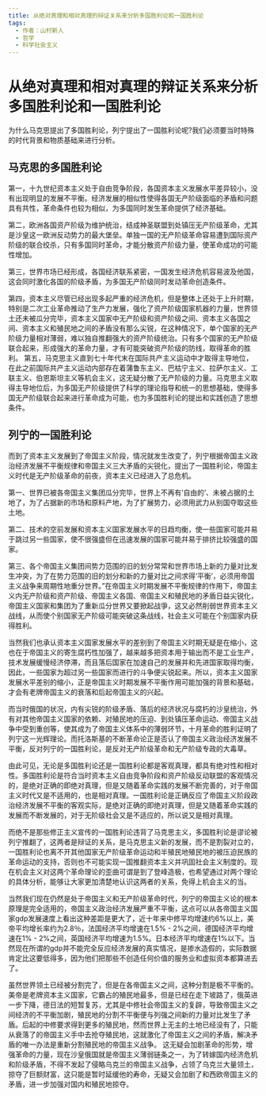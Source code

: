 ```yaml
---
title: 从绝对真理和相对真理的辩证关系来分析多国胜利论和一国胜利论
tags: 
  - 作者：山村新人
  - 哲学
  - 科学社会主义
---
```


# 从绝对真理和相对真理的辩证关系来分析多国胜利论和一国胜利论

为什么马克思提出了多国胜利论，列宁提出了一国胜利论呢?我们必须要当时特殊的时代背景和物质基础来进行分析。

## 马克思的多国胜利论

第一，十九世纪资本主义处于自由竞争阶段，各国资本主义发展水平差异较小，没有出现明显的发展不平衡。经济发展的相似性使得各国无产阶级面临的矛盾和问题具有共性，革命条件也较为相似，为多国同时发生革命提供了经济基础。

第二，欧洲各国资产阶级为维护统治，结成神圣联盟到处镇压无产阶级革命，尤其是沙皇这一欧洲反动势力的最大堡垒。单独一国的无产阶级革命容易遭到国际资产阶级的联合绞杀，只有多国同时革命，才能分散资产阶级力量，使革命成功的可能性增加。

第三，世界市场已经形成，各国经济联系紧密，一国发生经济危机容易波及他国，这会同时激化各国的阶级矛盾，为多国无产阶级同时发动革命创造条件。

第四，资本主义尽管已经出现多起严重的经济危机，但是整体上还处于上升时期，特别是二次工业革命推动了生产力发展，强化了资产阶级国家机器的力量，世界领土还未被瓜分完毕，资本主义国家中无产阶级和资产阶级之间、资本主义各国之间、资本主义和殖民地之间的矛盾没有那么尖锐，在这种情况下，单个国家的无产阶级力量相对薄弱，难以独自推翻强大的资产阶级统治。只有多个国家的无产阶级联合起来，形成强大的革命力量，才有可能突破资产阶级的防线，取得革命的胜利。
第五，马克思主义直到七十年代末在国际共产主义运动中才取得主导地位，在此之前国际共产主义运动内部存在着蒲鲁东主义、巴枯宁主义、拉萨尔主义、工联主义、伯恩斯坦主义等机会主义，这无疑分散了无产阶级的力量。马克思主义取得主导地位后，为多国无产阶级提供了科学的理论指导和统一的思想基础，使得多国无产阶级联合起来进行革命成为可能，也为多国胜利论的提出和实践创造了思想条件。

## 列宁的一国胜利论

而到了资本主义发展到了帝国主义阶段，情况就发生改变了，列宁根据帝国主义政治经济发展不平衡规律和帝国主义三大矛盾的尖锐化，提出了一国胜利论，帝国主义时代是无产阶级革命的前夜，资本主义已经进入了总危机。

第一、世界已被各帝国主义集团瓜分完毕，世界上不再有‘自由的’、未被占据的土地了，为了占据新的市场和原料产地，为了扩展势力，必须用武力从别国夺取这些土地。

第二、技术的空前发展和资本主义国家发展水平的日趋均衡，使一些国家可能幷易于跳过另一些国家，使不很强盛但在迅速发展的国家可能幷易于排挤比较强盛的国家。

第三、各个帝国主义集团间势力范围的旧的划分常常和世界市场上新的力量对比发生冲突，为了在势力范围的旧的划分和新的力量对比之间求得‘平衡’，必须用帝国主义战争来周期性地重分世界。”在帝国主义时期发展不平衡规律的作用下，帝国主义内无产阶级和资产阶级、帝国主义各国、帝国主义和殖民地的矛盾日益尖锐化，帝国主义国家和集团为了重新瓜分世界又要掀起战爭，这又必然削弱世界资本主义战线，从而使个别国家无产阶级可能突破这条战线，社会主义可能在个别国家内获得胜利。

当然我们也承认资本主义国家发展水平的差别到了帝国主义时期无疑是在缩小，这也在于帝国主义的寄生腐朽性加强了，越来越多把资本用于输出而不是工业生产，技术发展缓慢经济停滞，而且落后国家在加速自己的发展并和先进国家取得均衡，因此，一些国家为超过另一些国家而进行的斗争便尖锐起来。所以，资本主义国家发展水平差别的缩小，正是帝国主义时期发展不平衡作用可能加强的背景和基础，才会有老牌帝国主义的衰落和后起帝国主义的兴起。

而当时俄国的状况，内有尖锐的阶级矛盾、落后的经济状况与腐朽的沙皇统治，外有对其他帝国主义国家的依赖、对殖民地的压迫、到处镇压革命运动、帝国主义战争中受到重创等，使其成为了帝国主义体系中的薄弱环节，十月革命的胜利证明了列宁这一光辉理论。而托洛斯基的不断革命论正是否认了帝国主义政治经济发展不平衡，反对列宁的一国胜利论，是反对无产阶级革命和无产阶级专政的大毒草。

由此可见，无论是多国胜利论还是一国胜利论都是客观真理，都具有绝对性和相对性。多国胜利论是符合当时资本主义自由竞争阶段和资产阶级反动联盟的客观情况的，是绝对正确的即绝对真理，但是又随着革命实践的发展不断完善的，对于帝国主义时代又是不适用的，也是相对真理。一国胜利论是正确反应了帝国主义阶段政治经济发展不平衡的客观实际，是绝对正确的即绝对真理，但是又随着革命实践的发展而不断发展的，对于无阶级社会又是不适应的，所以说又是相对真理。

而绝不是那些修正主义宣传的一国胜利论违背了马克思主义，多国胜利论是谬论被列宁推翻了，这两者是辩证的关系，是马克思主义新的发展，而不是割裂对立的，一国胜利论也离不开其他国家无产阶级革命运动和半殖民地殖民地的被压迫民族的革命运动的支持，否则也不可能实现一国推翻资本主义并巩固社会主义制度的。现在机会主义对这两个革命理论的歪曲可谓是到了登峰造极，也希望通过对两个理论的具体分析，能够让大家更加清楚地认识这两者的关系，免得上机会主义的当。

当然我们现在仍然是处于帝国主义和无产阶级革命时代，列宁的帝国主义论的根本原理是完全适用的，帝国主义政治经济发展严重不平衡，这点可以从各帝国主义国家gdp发展速度上看出这种差距是更大了，近十年来中修平均增速约6%以上，美帝平均增长率约为2.8％，法国经济平均增速在1.5% - 2%之间，德国经济平均增速在1% - 2%之间，英国经济平均增速为1.5%。日本经济平均增速在1%以下。当然现在所谓的gdp并不能完全反应经济发展的真实情况，是掺水造假的，实际数据肯定比这要低得多，因为他们把那些不创造任何价值的服务业和虚拟资本都算进去了。

虽然世界领土已经被分割完了，但是在各帝国主义之间，这种分割是极不平衡的。美帝是老牌资本主义国家，它霸占的殖民地最多，但是已经在走下坡路了，俄英进一步下降，德日法的短暂复苏，尤其是中修社会帝国主义的复辟，导致帝国主义之间经济的不平衡加剧，殖民地的分割不平衡便与列强之间新的力量对比发生了矛盾。后起的中修要求得到更多的殖民地，然而世界上无主的土地已经没有了，只能从衰落了的帝国主义手中去抢夺殖民地，这就激化了帝国主义之间的矛盾，解决矛盾的唯一办法是重新分割殖民地的帝国主义战争。
这无疑会加剧革命的形势，增强革命的力量，现在沙皇俄国就是帝国主义薄弱链条之一，为了转嫁国内经济危机和阶级矛盾，不得不发起了侵略乌克兰的帝国主义战争，占领了乌克兰大量领土，掠夺了巨额财富，这只能是暂时延缓他的寿命，无疑又会加剧了和西欧帝国主义的矛盾，进一步加强对国内和殖民地掠夺。